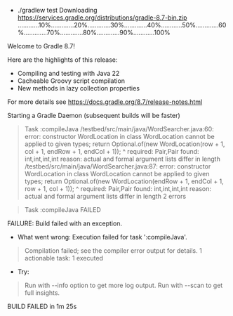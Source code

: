 + ./gradlew test
Downloading https://services.gradle.org/distributions/gradle-8.7-bin.zip
............10%.............20%.............30%.............40%............50%.............60%.............70%.............80%.............90%............100%

Welcome to Gradle 8.7!

Here are the highlights of this release:
 - Compiling and testing with Java 22
 - Cacheable Groovy script compilation
 - New methods in lazy collection properties

For more details see https://docs.gradle.org/8.7/release-notes.html

Starting a Gradle Daemon (subsequent builds will be faster)

> Task :compileJava
/testbed/src/main/java/WordSearcher.java:60: error: constructor WordLocation in class WordLocation cannot be applied to given types;
                            return Optional.of(new WordLocation(row + 1, col + 1, endRow + 1, endCol + 1));
                                               ^
  required: Pair,Pair
  found:    int,int,int,int
  reason: actual and formal argument lists differ in length
/testbed/src/main/java/WordSearcher.java:87: error: constructor WordLocation in class WordLocation cannot be applied to given types;
                            return Optional.of(new WordLocation(endRow + 1, endCol + 1, row + 1, col + 1));
                                               ^
  required: Pair,Pair
  found:    int,int,int,int
  reason: actual and formal argument lists differ in length
2 errors

> Task :compileJava FAILED

FAILURE: Build failed with an exception.

* What went wrong:
Execution failed for task ':compileJava'.
> Compilation failed; see the compiler error output for details.
1 actionable task: 1 executed

* Try:
> Run with --info option to get more log output.
> Run with --scan to get full insights.

BUILD FAILED in 1m 25s
